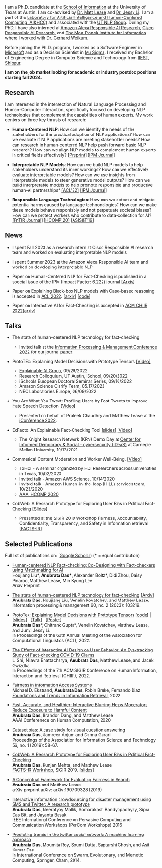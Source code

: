 
I am a Ph.D. candidate at the [School of Information](https://www.ischool.utexas.edu/) at the University of Texas at Austin. I am  co-advised by [Dr. Matt Lease](https://www.ischool.utexas.edu/~ml/) and [Dr. Jessy Li](https://jessyli.com/). I am a part of the [Laboratory for Artificial Intelligence and Human-Centered Computing (AI&HCC)](https://ai.ischool.utexas.edu/) and associated with the [UT NLP Group](https://www.nlp.utexas.edu/). During my PhD, I have also interned at [Amazon Alexa Responsible AI Research](https://www.amazon.science/), [Cisco Responsible AI Research](https://research.cisco.com/research-projects/rai), and [The Max-Planck Institute for Informatics](https://www.mpi-inf.mpg.de/home/) where I worked with [Dr. Gerhard Weikum](https://people.mpi-inf.mpg.de/~weikum/). 

Before joining the Ph.D. program, I worked as a Software Engineer in [Microsoft](https://www.microsoft.com/en-in/msidc/default.aspx) and as a Decision Scientist in [Mu Sigma](https://www.mu-sigma.com/). I received my Bachelor of Engineering Degree in Computer Science and Technology from [IIEST, Shibpur](http://www.iiests.ac.in/index.php).

**I am on the job market looking for academic or industry postdoc positions starting fall 2024.**

## Research

I am interested in the intersection of Natural Language Processing and Human-Computer Interaction, specifically focused on developing NLP technologies that complement the capabilities of human experts. My work centers on three key thrusts of research: 

* **Human-Centered NLP**: How can we identify the needs of the stakeholders for the practical adoption of NLP applications? How can we evaluate if NLP applications are meeting stakeholder needs? How can research in human-centered NLP help push forward basic NLP research? How can we align NLP models to complement human experts in critical fields effectively? [[Preprint]](https://arxiv.org/abs/2308.07213) [[IPM Journal]](https://arxiv.org/abs/2301.03056)

* **Interpretable NLP Models**: How can we build NLP models to help stakeholders understand its inner workings? How can we effectively evaluate interpretable models? How can we use insights from interpretable models to steer generative model outputs? How can we build interpretable models to help promote responsible and productive human-AI partnerships? [[ACL'22]](https://aclanthology.org/2022.acl-long.213/) [[IPM Journal]](https://arxiv.org/abs/2301.03056)

* **Responsible Language Technologies**: How can we detect and mitigate potential harms caused by language technonologies? How can we make these models behave responisbly and not perpetuate societal biases? How can we protect workers who contribute to data-collection for AI? [[FnTIR Journal]](https://www.nowpublishers.com/article/Details/INR-079) [[HCOMP'20]](https://ojs.aaai.org/index.php/HCOMP/article/view/7461) [[ASIS&T'19]](https://doi.org/10.1002/pra2.7)

## News

* I spent Fall 2023 as a research intern at Cisco Responsible AI research team and worked on evaluating interpretable NLP models

* I spent Summer 2023 at the Amazon Alexa Responsible AI team and worked on developing interpretable NLP

* Paper on Human-Centered NLP for Fact-Checking is published in a special issue of the IPM (Impact Factor: 6.222) journal [[Arxiv]](https://arxiv.org/abs/2301.03056)

* Paper on Explaining Black-box NLP models with Case-based reasoning is accepted in [ACL 2022](https://www.2022.aclweb.org/). [[arxiv](https://arxiv.org/abs/2204.05426)] [[code](https://github.com/anubrata/ProtoTEx)]

* Paper on Interactive AI for Fact-Checking is accepted in [ACM CHIIR 2022](https://ai.ur.de/chiir2022/)[[arxiv](https://arxiv.org/abs/2202.08901)]

## Talks

* The state of human-centered NLP technology for fact-checking
  * Invited talk at the [Information Processing & Management Conference 2022](https://www.elsevier.com/events/conferences/information-processing-and-management-conference) for our journal [paper](https://arxiv.org/abs/2301.03056)


* ProtoTEx: Explaining Model Decisions with Prototype Tensors [[Video]](https://www.youtube.com/watch?v=QvPdYlsJGrg)
  * [Explainable AI Group](https://twitter.com/XAI_Research), 09/29/2022
  * Research Colloquium, UT Austin, iSchool, 09/20/2022
  * iSchools European Doctoral Seminar Series, 09/16/2022
  * Amazon Science Clarify Team, 05/17/2022
  * NEC Laboratories Europe, 06/09/2022

* You Are What You Tweet: Profiling Users by Past Tweets to Improve Hate Speech Detection. [[Video]](https://youtu.be/kNP9BC3H0D4)
  * Presented on behalf of Prateek Chaudhry and Matthew Lease at the [iConference 2022](https://ischools.org/Short-Research-Papers). 

* ExFacto: An Explainable Fact-Checking Tool [[slides]](https://docs.google.com/presentation/d/1cjGGAtEwjrf8KXWgwJtOqoJGd3WoXjcUGzC49YL28v4/edit?usp=sharing) [[Video]](https://youtu.be/1Ltdoctl8cE)
   * The Knight Research Network (KRN) Demo Day at [Center for Informed Democracy & Social - cybersecurity (IDeaS)](https://www.cmu.edu/ideas-social-cybersecurity/events/krn-tool-demo.html) at Carnegie Mellon University, 10/13/2021

* Commerical Content Moderation and Worker Well-Being. [[Video]](https://youtu.be/4ZIiGIkYdNA)
    * TxHCI - A seminar organized by HCI Researchers across universities in Texas, 10/02/2020
    * Invited talk - Amazon AWS Science, 10/14/2020
    * Invited talk - Amazon Human-in-the-loop (HILL) services team, 10/23/2020
    * [AAAI HCOMP 2020](https://www.humancomputation.com/)

* CobWeb: A Research Prototype for Exploring User Bias in Political Fact-Checking [[Slides](https://docs.google.com/presentation/d/17Px--Lp50Os95QVfuH6auGzdaZReM-CWjuGnDJVQDG8/edit?usp=sharing)]
    *  Presented at the SIGIR 2019 Workshop Fairness, Accountability, Confidentiality, Transparency, and Safety in Information retrieval [[FACTS-IR](https://fate-events.github.io/facts-ir/)]

## Selected Publications

Full list of publications on: ([Google Scholar](https://scholar.google.com/citations?hl=en&user=zVcu-J4AAAAJ&view_op=list_works&sortby=pubdate))
(\* = equal contribution)

* [Human-centered NLP Fact-checking: Co-Designing with Fact-checkers using Matchmaking for AI](https://arxiv.org/pdf/2308.07213.pdf)
<br/> Houjiang Liu\*, **Anubrata Das\***, Alexander Boltz\*, Didi Zhou, Daisy Pinaroc, Matthew Lease, Min Kyung Lee
<br/> Arxiv Preprint

* [The state of human-centered NLP technology for fact-checking](https://doi.org/10.1016/j.ipm.2022.103219) [[Arxiv]](https://arxiv.org/abs/2301.03056)
<br/>**Anubrata Das**, Houjiang Liu, Venelin Kovatchev, and Matthew Lease. 
<br/>Information processing & management 60, no. 2 (2023): 103219.

* [ProtoTex: Explaining Model Decisions with Prototype Tensors](https://arxiv.org/abs/2204.05426) [[code](https://github.com/anubrata/ProtoTEx)] |[[slides](https://utexas.app.box.com/v/das-acl22-slides)] | [[Talk](https://youtu.be/QvPdYlsJGrg)] | [[Poster](https://drive.google.com/file/d/10i69YGMfj2FxcPTu6NtUuJuhHsD3eIQC/view?usp=sharing)]
<br/> **Anubrata Das**\*, Chitrank Gupta\*, Venelin Kovatchev, Matthew Lease, and Junyi Jessy Li. 
<br/> In Proceedings of the 60th Annual Meeting of the Association for Computational Linguistics (ACL), 2022.

* [The Effects of Interactive AI Design on User Behavior: An Eye-tracking Study of Fact-checking COVID-19 Claims](https://arxiv.org/abs/2202.08901)
<br /> Li Shi, Nilavra Bhattacharya, **Anubrata Das**, Matthew Lease, and Jacek Gwizdka. 
<br /> In Proceedings of the 7th ACM SIGIR Conference on Human Information, Interaction and Retrieval (CHIIR), 2022.

* [Fairness in Information Access Systems](https://www.nowpublishers.com/article/Details/INR-079)
<br />Michael D. Ekstrand, **Anubrata Das**, Robin Bruke, Fernando Diaz
<br />[Foundations and Trends in Information Retrieval](https://www.nowpublishers.com/INR), 2022


* [Fast, Accurate, and Healthier: Interactive Blurring Helps Moderators Reduce Exposure to Harmful Content](https://www.ischool.utexas.edu/~ml/papers/das_hcomp20.pdf)
<br />**Anubrata Das**, Brandon Dang, and Matthew Lease
<br /> AAAI Conferenece on Human Computation, 2020 

* [Dataset bias: A case study for visual question answering](https://asistdl.onlinelibrary.wiley.com/doi/pdf/10.1002/pra2.7) 
<br />**Anubrata Das**, Samreen Anjum and Danna Gurari
<br />Proceedings of the Association for Information Science and Technology 56, no. 1 (2019): 58-67.

* [CobWeb: A Research Prototype for Exploring User Bias in Political Fact-Checking](https://arxiv.org/pdf/1907.03718.pdf)
<br />**Anubrata Das**, Kunjan Mehta, and Matthew Lease
<br />[FACTS-IR Workshop](https://fate-events.github.io/facts-ir/), SIGIR 2019. [[slides](https://docs.google.com/presentation/d/17Px--Lp50Os95QVfuH6auGzdaZReM-CWjuGnDJVQDG8/edit?usp=sharing)]

* [A Conceptual Framework for Evaluating Fairness in Search](https://arxiv.org/pdf/1907.09328.pdf)
<br />**Anubrata Das** and Matthew Lease
<br />arXiv preprint arXiv:	arXiv:1907.09328 (2019)

* [Interactive information crowdsourcing for disaster management using SMS and Twitter: A research prototype](https://www.iimcal.ac.in/sites/all/files/pdfs/6-casper-iimc.pdf)
<br />**Anubrata Das**, Neeratyoy Mallik, Somprakash Bandyopadhyay, Sipra Das Bit, and Jayanta Basak
<br />IEEE International Conference on Pervasive Computing and Communication Workshops (PerCom Workshops) 2016
 
 * [Predicting trends in the twitter social network: A machine learning approach](https://www.researchgate.net/profile/Soumi_Dutta/publication/294482813_Predicting_Trends_in_the_Twitter_Social_Network_A_Machine_Learning_Approach/links/5b14c6bc0f7e9b498108eebe/Predicting-Trends-in-the-Twitter-Social-Network-A-Machine-Learning-Approach.pdf)
<br />**Anubrata Das**, Moumita Roy, Soumi Dutta, Saptarshi Ghosh, and Asit Kumar Das
<br />In International Conference on Swarm, Evolutionary, and Memetic Computing, Springer, Cham, 2014.
